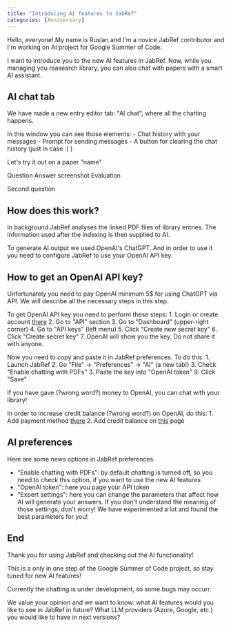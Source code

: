 ```yaml
---
title: "Introducing AI features to JabRef"
categories: [Anniversary]
---
```


Hello, everyone! My name is Ruslan and I'm a novice JabRef contributor and I'm working on AI project for Google Summer of Code.

I want to introduce you to the new AI features in JabRef. Now, while you managing you reasearch library, you can also chat with papers with a smart AI assistant.

## AI chat tab

We have made a new entry editor tab: "AI chat", where all the chatting happens.

In this window you can see those elements:
    - Chat history with your messages
    - Prompt for sending messages
    - A button for clearing the chat history (just in case :) )

Let's try it out on a paper "name"

Question
Answer screenshot
Evaluation

Second question

## How does this work?

In background JabRef analyses the linked PDF files of library entries. The information used after the indexing is then supplied to AI.

To generate AI output we used OpenAI's ChatGPT. And in order to use it you need to configure JabRef to use your OpenAI API key.

## How to get an OpenAI API key?

Unfortunately you need to pay OpenAI minimum 5$ for using ChatGPT via API. We will describe all the necessary steps in this step. 

To get OpenAI API key you need to perform these steps:
    1. Login or create account [there](https://platform.openai.com/login?launch)
    2. Go to "API" section
    3. Go to "Dashboard" (upper-right corner)
    4. Go to "API keys" (left menu)
    5. Click "Create new secret key"
    6. Click "Create secret key"
    7. OpenAI will show you the key. Do not share it with anyone. 
    
Now you need to copy and paste it in JabRef preferences. To do this:
    1. Launch JabRef
    2. Go "File" -> "Preferences" -> "AI" (a new tab!)
    3. Check "Enable chatting with PDFs"
    3. Paste the key into "OpenAI token"
    9. Click "Save"
    
If you have gave (?wrong word?) money to OpenAI, you can chat with your library!

In order to increase credit balance (?wrong word?) on OpenAI, do this:
    1. Add payment method [there](https://platform.openai.com/settings/organization/billing/payment-methods)
    2. Add credit balance on [this](https://platform.openai.com/settings/organization/billing/overview) page

## AI preferences

Here are some news options in JabRef preferences. 

- "Enable chatting with PDFs": by default chatting is turned off, so you need to check this option, if you want to use the new AI features
- "OpenAI token": here you page your API token
- "Expert settings": here you can change the parameters that affect how AI will generate your answers. If you don't understand the meaning of those settings, don't worry! We have experimented a lot and found the best parameters for you! 

## End

Thank you for using JabRef and checking out the AI functionality!

This is a only in one step of the Google Summer of Code project, so stay tuned for new AI features!

Currently the chatting is under development, so some bugs may occurr.

We value your opinion and we want to know: what AI features would you like to see in JabRef in future? What LLM providers (Azure, Google, etc.) you would like to have in next versions?